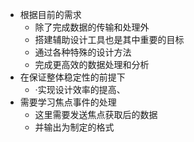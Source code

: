 * 根据目前的需求
	* 除了完成数据的传输和处理外
	* 搭建辅助设计工具也是其中重要的目标
	* 通过各种特殊的设计方法
	* 完成更高效的数据处理和分析
* 在保证整体稳定性的前提下
	* ·实现设计效率的提高、
* 需要学习焦点事件的处理
	* 这里需要发送焦点获取后的数据
	* 并输出为制定的格式